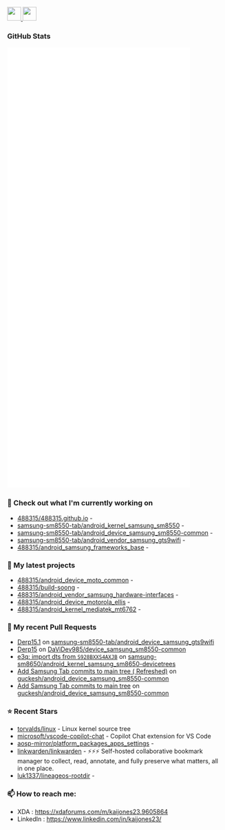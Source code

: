 <p align="left">
  <a href="https://www.github.com/488315" target="_blank" rel="noreferrer">
    <picture>
      <source media="(prefers-color-scheme: dark)" srcset="https://raw.githubusercontent.com/danielcranney/readme-generator/main/public/icons/socials/github-dark.svg" />
      <source media="(prefers-color-scheme: light)" srcset="https://raw.githubusercontent.com/danielcranney/readme-generator/main/public/icons/socials/github.svg" />
      <img src="https://raw.githubusercontent.com/danielcranney/readme-generator/main/public/icons/socials/github.svg" width="32" height="32" />
    </picture>
  </a>
  <a href="https://www.linkedin.com/in/kaijones23/" target="_blank" rel="noreferrer">
    <picture>
      <source media="(prefers-color-scheme: dark)" srcset="https://raw.githubusercontent.com/danielcranney/readme-generator/main/public/icons/socials/linkedin-dark.svg" />
      <source media="(prefers-color-scheme: light)" srcset="https://raw.githubusercontent.com/danielcranney/readme-generator/main/public/icons/socials/linkedin.svg" />
      <img src="https://raw.githubusercontent.com/danielcranney/readme-generator/main/public/icons/socials/linkedin.svg" width="32" height="32" />
    </picture>
  </a>
</p>

### GitHub Stats

<p align="left"><img src="https://raw.githubusercontent.com/488315/488315/refs/heads/master/github-metrics.svg" /></p>

### 👷 Check out what I'm currently working on

- [488315/488315.github.io](https://github.com/488315/488315.github.io) - 
- [samsung-sm8550-tab/android_kernel_samsung_sm8550](https://github.com/samsung-sm8550-tab/android_kernel_samsung_sm8550) - 
- [samsung-sm8550-tab/android_device_samsung_sm8550-common](https://github.com/samsung-sm8550-tab/android_device_samsung_sm8550-common) - 
- [samsung-sm8550-tab/android_vendor_samsung_gts9wifi](https://github.com/samsung-sm8550-tab/android_vendor_samsung_gts9wifi) - 
- [488315/android_samsung_frameworks_base](https://github.com/488315/android_samsung_frameworks_base) - 

### 🌱 My latest projects

- [488315/android_device_moto_common](https://github.com/488315/android_device_moto_common) - 
- [488315/build-soong](https://github.com/488315/build-soong) - 
- [488315/android_vendor_samsung_hardware-interfaces](https://github.com/488315/android_vendor_samsung_hardware-interfaces) - 
- [488315/android_device_motorola_ellis](https://github.com/488315/android_device_motorola_ellis) - 
- [488315/android_kernel_mediatek_mt6762](https://github.com/488315/android_kernel_mediatek_mt6762) - 

### 🔨 My recent Pull Requests

- [Derp15.1](https://github.com/samsung-sm8550-tab/android_device_samsung_gts9wifi/pull/4) on [samsung-sm8550-tab/android_device_samsung_gts9wifi](https://github.com/samsung-sm8550-tab/android_device_samsung_gts9wifi)
- [Derp15](https://github.com/DaViDev985/device_samsung_sm8550-common/pull/1) on [DaViDev985/device_samsung_sm8550-common](https://github.com/DaViDev985/device_samsung_sm8550-common)
- [e3q: import dts from `S928BXXS4AXJB`](https://github.com/samsung-sm8650/android_kernel_samsung_sm8650-devicetrees/pull/1) on [samsung-sm8650/android_kernel_samsung_sm8650-devicetrees](https://github.com/samsung-sm8650/android_kernel_samsung_sm8650-devicetrees)
- [ Add Samsung Tab commits to main tree ( Refreshed)](https://github.com/guckesh/android_device_samsung_sm8550-common/pull/2) on [guckesh/android_device_samsung_sm8550-common](https://github.com/guckesh/android_device_samsung_sm8550-common)
- [Add Samsung Tab commits to main tree](https://github.com/guckesh/android_device_samsung_sm8550-common/pull/1) on [guckesh/android_device_samsung_sm8550-common](https://github.com/guckesh/android_device_samsung_sm8550-common)

### ⭐ Recent Stars

- [torvalds/linux](https://github.com/torvalds/linux) - Linux kernel source tree
- [microsoft/vscode-copilot-chat](https://github.com/microsoft/vscode-copilot-chat) - Copilot Chat extension for VS Code
- [aosp-mirror/platform_packages_apps_settings](https://github.com/aosp-mirror/platform_packages_apps_settings) - 
- [linkwarden/linkwarden](https://github.com/linkwarden/linkwarden) - ⚡️⚡️⚡️ Self-hosted collaborative bookmark manager to collect, read, annotate, and fully preserve what matters, all in one place.
- [luk1337/lineageos-rootdir](https://github.com/luk1337/lineageos-rootdir) - 

### 📫 How to reach me:
  - XDA       : <https://xdaforums.com/m/kaijones23.9605864>
  - LinkedIn  : <https://www.linkedin.com/in/kaijones23/>
